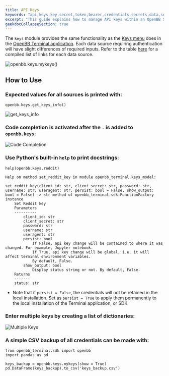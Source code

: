 ```yaml
---
title: API Keys
keywords: "api,keys,key,secret,token,bearer,credentials,secrets,data,sources"
excerpt: "This guide explains how to manage API keys within an OpenBB SDK environment."
geekdocCollapseSection: true
---
```

The `keys` module provides the same functionality as the <a href="https://openbb-finance.github.io/OpenBBTerminal/#accessing-other-sources-of-data-via-api-keys" target="_blank"> Keys menu</a> does in the <a href="https://openbb-finance.github.io/OpenBBTerminal/terminal/" target="_blank">OpenBB Terminal application</a>. Each data source requiring authentication will have slight differences of required inputs. Refer to the table <a href="https://openbb-finance.github.io/OpenBBTerminal/#accessing-other-sources-of-data-via-api-keys" target="_blank">here</a> for a compiled list of links for each data source.

![openbb.keys.mykeys()](https://user-images.githubusercontent.com/85772166/198151758-7fdf1e00-29c2-4fb1-bfb1-7421cc9b8986.png)

## How to Use

### Expected values for all sources is printed with:
````
openbb.keys.get_keys_info()
````

![get_keys_info](https://user-images.githubusercontent.com/85772166/198151924-08f97592-08ce-4631-b333-0f6568124874.png)

### Code completion is activated after the `.` is added to `openbb.keys`:

![Code Completion](https://user-images.githubusercontent.com/85772166/198151847-a09e9589-43b8-4c40-9cd1-be18092a8004.png)

### Use Python's built-in `help` to print docstrings:

````
help(openbb.keys.reddit)

Help on method set_reddit_key in module openbb_terminal.keys_model:

set_reddit_key(client_id: str, client_secret: str, password: str, username: str, useragent: str, persist: bool = False, show_output: bool = False) -> str method of openbb_terminal.sdk.FunctionFactory instance
    Set Reddit key
    Parameters
    ----------
        client_id: str
        client_secret: str
        password: str
        username: str
        useragent: str
        persist: bool
            If False, api key change will be contained to where it was changed. For example, Jupyter notebook.
            If True, api key change will be global, i.e. it will affect terminal environment variables.
            By default, False.
        show_output: bool
            Display status string or not. By default, False.
    Returns
    -------
    status: str
````

  -  Note that if `persist = False`, the credentials will not be retained in the local installation. Set as `persist = True` to apply them permanently to the local installation of the Terminal application, or SDK.

### Enter multiple keys by creating a list of dictionaries:

![Multiple Keys](https://user-images.githubusercontent.com/85772166/198152166-94ed3544-a03a-4790-9b4a-c76f2419e3d5.png)

### A simple CSV backup of all credentials can be made with:
````
from openbb_terminal.sdk import openbb
import pandas as pd

keys_backup = openbb.keys.mykeys(show = True)
pd.DataFrame(keys_backup).to_csv('keys_backup.csv')
````
